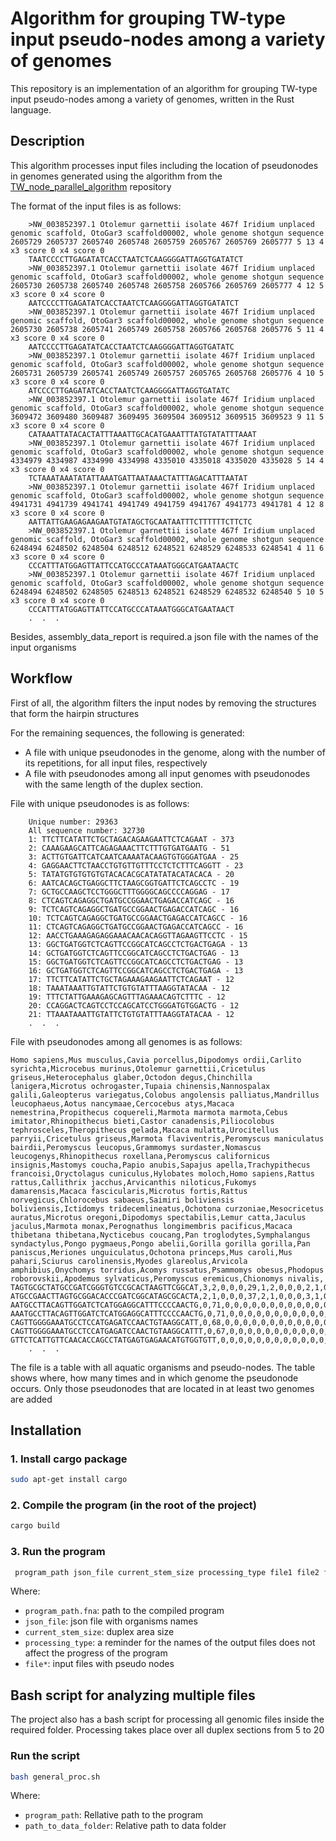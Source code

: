 
# Algorithm for grouping TW-type input pseudo-nodes among a variety of genomes

This repository is an implementation of an algorithm for grouping TW-type input pseudo-nodes among a variety of genomes, written in the Rust language.

## Description

This algorithm processes input files including the location of pseudonodes in genomes generated using the algorithm from the [TW_node_parallel_algorithm](https://github.com/StepanBambestikov/TW_node_parallel_algorithm.git) repository

The format of the input files is as follows:

```
    >NW_003852397.1 Otolemur garnettii isolate 467f Iridium unplaced genomic scaffold, OtoGar3 scaffold00002, whole genome shotgun sequence 2605729 2605737 2605740 2605748 2605759 2605767 2605769 2605777 5 13 4 x3 score 0 x4 score 0 
    TAATCCCCTTGAGATATCACCTAATCTCAAGGGGATTAGGTGATATCT
    >NW_003852397.1 Otolemur garnettii isolate 467f Iridium unplaced genomic scaffold, OtoGar3 scaffold00002, whole genome shotgun sequence 2605730 2605738 2605740 2605748 2605758 2605766 2605769 2605777 4 12 5 x3 score 0 x4 score 0 
    AATCCCCTTGAGATATCACCTAATCTCAAGGGGATTAGGTGATATCT
    >NW_003852397.1 Otolemur garnettii isolate 467f Iridium unplaced genomic scaffold, OtoGar3 scaffold00002, whole genome shotgun sequence 2605730 2605738 2605741 2605749 2605758 2605766 2605768 2605776 5 11 4 x3 score 0 x4 score 0 
    AATCCCCTTGAGATATCACCTAATCTCAAGGGGATTAGGTGATATC
    >NW_003852397.1 Otolemur garnettii isolate 467f Iridium unplaced genomic scaffold, OtoGar3 scaffold00002, whole genome shotgun sequence 2605731 2605739 2605741 2605749 2605757 2605765 2605768 2605776 4 10 5 x3 score 0 x4 score 0 
    ATCCCCTTGAGATATCACCTAATCTCAAGGGGATTAGGTGATATC
    >NW_003852397.1 Otolemur garnettii isolate 467f Iridium unplaced genomic scaffold, OtoGar3 scaffold00002, whole genome shotgun sequence 3609472 3609480 3609487 3609495 3609504 3609512 3609515 3609523 9 11 5 x3 score 0 x4 score 0 
    CATAAATTATACACTATTTAAATTGCACATGAAATTTATGTATATTTAAAT
    >NW_003852397.1 Otolemur garnettii isolate 467f Iridium unplaced genomic scaffold, OtoGar3 scaffold00002, whole genome shotgun sequence 4334979 4334987 4334990 4334998 4335010 4335018 4335020 4335028 5 14 4 x3 score 0 x4 score 0 
    TCTAAATAAATATATTAAATGATTAATAAACTATTTAGACATTTAATAT
    >NW_003852397.1 Otolemur garnettii isolate 467f Iridium unplaced genomic scaffold, OtoGar3 scaffold00002, whole genome shotgun sequence 4941731 4941739 4941741 4941749 4941759 4941767 4941773 4941781 4 12 8 x3 score 0 x4 score 0 
    AATTATTGAAGAGAAGAATGTATAGCTGCAATAATTTCTTTTTTCTTCTC
    >NW_003852397.1 Otolemur garnettii isolate 467f Iridium unplaced genomic scaffold, OtoGar3 scaffold00002, whole genome shotgun sequence 6248494 6248502 6248504 6248512 6248521 6248529 6248533 6248541 4 11 6 x3 score 0 x4 score 0 
    CCCATTTATGGAGTTATTCCATGCCCATAAATGGGCATGAATAACTC
    >NW_003852397.1 Otolemur garnettii isolate 467f Iridium unplaced genomic scaffold, OtoGar3 scaffold00002, whole genome shotgun sequence 6248494 6248502 6248505 6248513 6248521 6248529 6248532 6248540 5 10 5 x3 score 0 x4 score 0 
    CCCATTTATGGAGTTATTCCATGCCCATAAATGGGCATGAATAACT
    .  .  .
   ```

Besides, assembly_data_report is required.a json file with the names of the input organisms

## Workflow

First of all, the algorithm filters the input nodes by removing the structures that form the hairpin structures

For the remaining sequences, the following is generated:
   - A file with unique pseudonodes in the genome, along with the number of its repetitions, for all input files, respectively
   - A file with pseudonodes among all input genomes with pseudonodes with the same length of the duplex section.

File with unique pseudonodes is as follows:

```
    Unique number: 29363
    All sequence number: 32730
    1: TTCTTCATATTCTGCTAGACAGAAGAATTCTCAGAAT - 373
    2: CAAAGAAGCATTCAGAGAAACTTCTTTGTGATGAATG - 51
    3: ACTTGTGATTCATCAATCAAAATACAAGTGTGGGATGAA - 25
    4: GAGGAACTTCTAACCTGTGTTGTTTCCTCTCTTTCAGGTT - 23
    5: TATATGTGTGTGTGTACACACGCATATATACATACACA - 20
    6: AATCACAGCTGAGGCTTCTAAGCGGTGATTCTCAGCCTC - 19
    7: GCTGCCAAGCTCCTGGGCTTTGGGGCAGCCCCAGGAG - 17
    8: CTCAGTCAGAGGCTGATGCCGGAACTGAGACCATCAGC - 16
    9: TCTCAGTCAGAGGCTGATGCCGGAACTGAGACCATCAGC - 16
    10: TCTCAGTCAGAGGCTGATGCCGGAACTGAGACCATCAGCC - 16
    11: CTCAGTCAGAGGCTGATGCCGGAACTGAGACCATCAGCC - 16
    12: AACCTGAAAGAGAGGAAACAACACAGGTTAGAAGTTCCTC - 15
    13: GGCTGATGGTCTCAGTTCCGGCATCAGCCTCTGACTGAGA - 13
    14: GCTGATGGTCTCAGTTCCGGCATCAGCCTCTGACTGAG - 13
    15: GGCTGATGGTCTCAGTTCCGGCATCAGCCTCTGACTGAG - 13
    16: GCTGATGGTCTCAGTTCCGGCATCAGCCTCTGACTGAGA - 13
    17: TTCTTCATATTCTGCTAGAAAGAAGAATTCTCAGAAT - 12
    18: TAAATAAATTGTATTCTGTGTATTTAAGGTATACAA - 12
    19: TTTCTATTGAAAGAGCAGTTTAGAAACAGTCTTTC - 12
    20: CCAGGACTCAGTCCTCCAGCATCCTGGGATGTGGACTG - 12
    21: TTAAATAAATTGTATTCTGTGTATTTAAGGTATACAA - 12
    .  .  .
   ```

File with pseudonodes among all genomes is as follows:

```
Homo sapiens,Mus musculus,Cavia porcellus,Dipodomys ordii,Carlito syrichta,Microcebus murinus,Otolemur garnettii,Cricetulus griseus,Heterocephalus glaber,Octodon degus,Chinchilla lanigera,Microtus ochrogaster,Tupaia chinensis,Nannospalax galili,Galeopterus variegatus,Colobus angolensis palliatus,Mandrillus leucophaeus,Aotus nancymaae,Cercocebus atys,Macaca nemestrina,Propithecus coquereli,Marmota marmota marmota,Cebus imitator,Rhinopithecus bieti,Castor canadensis,Piliocolobus tephrosceles,Theropithecus gelada,Macaca mulatta,Urocitellus parryii,Cricetulus griseus,Marmota flaviventris,Peromyscus maniculatus bairdii,Peromyscus leucopus,Grammomys surdaster,Nomascus leucogenys,Rhinopithecus roxellana,Peromyscus californicus insignis,Mastomys coucha,Papio anubis,Sapajus apella,Trachypithecus francoisi,Oryctolagus cuniculus,Hylobates moloch,Homo sapiens,Rattus rattus,Callithrix jacchus,Arvicanthis niloticus,Fukomys damarensis,Macaca fascicularis,Microtus fortis,Rattus norvegicus,Chlorocebus sabaeus,Saimiri boliviensis boliviensis,Ictidomys tridecemlineatus,Ochotona curzoniae,Mesocricetus auratus,Microtus oregoni,Dipodomys spectabilis,Lemur catta,Jaculus jaculus,Marmota monax,Perognathus longimembris pacificus,Macaca thibetana thibetana,Nycticebus coucang,Pan troglodytes,Symphalangus syndactylus,Pongo pygmaeus,Pongo abelii,Gorilla gorilla gorilla,Pan paniscus,Meriones unguiculatus,Ochotona princeps,Mus caroli,Mus pahari,Sciurus carolinensis,Myodes glareolus,Arvicola amphibius,Onychomys torridus,Acomys russatus,Psammomys obesus,Phodopus roborovskii,Apodemus sylvaticus,Peromyscus eremicus,Chionomys nivalis,
TAGTGCGCTATGCCGATCGGGTGTCCGCACTAAGTTCGGCAT,3,2,0,0,0,29,1,2,0,0,0,2,1,0,3,3,2,10,1,2,3,1,8,3,0,0,0,1,1,0,1,4,2,1,1,5,2,1,2,13,0,0,0,0,0,5,1,0,2,4,6,0,6,1,1,10,2,0,2,0,2,0,0,0,0,0,0,0,0,2,3,0,1,0,1,8,0,2,2,2,4,2,3,3,
ATGCCGAACTTAGTGCGGACACCCGATCGGCATAGCGCACTA,2,1,0,0,0,37,2,1,0,0,0,3,1,0,4,2,3,8,2,1,1,2,10,1,0,0,1,2,2,0,1,2,1,2,2,4,2,1,0,7,0,0,0,0,1,4,3,0,2,3,7,0,1,1,3,4,3,0,1,0,1,0,0,0,0,0,0,0,0,3,2,0,2,0,1,7,2,1,3,2,4,2,1,2,
AATGCCTTACAGTTGGATCTCATGGAGGCATTTCCCCAACTG,0,71,0,0,0,0,0,0,0,0,0,0,0,0,0,0,0,0,0,0,0,0,0,0,0,0,0,0,0,0,0,0,0,0,0,0,0,0,0,0,0,0,0,0,0,0,0,0,0,0,0,0,0,0,0,0,0,0,0,0,0,0,0,0,0,0,0,0,0,0,0,0,54,1,0,0,0,0,0,0,0,1,0,0,
AAATGCCTTACAGTTGGATCTCATGGAGGCATTTCCCCAACTG,0,71,0,0,0,0,0,0,0,0,0,0,0,0,0,0,0,0,0,0,0,0,0,0,0,0,0,0,0,0,0,0,0,0,0,0,0,0,0,0,0,0,0,0,0,0,0,0,0,0,0,0,0,0,0,0,0,0,0,0,0,0,0,0,0,0,0,0,0,0,0,0,53,1,0,0,0,0,0,0,0,0,0,0,
CAGTTGGGGAAATGCCTCCATGAGATCCAACTGTAAGGCATT,0,68,0,0,0,0,0,0,0,0,0,0,0,0,0,0,0,0,0,0,0,0,0,0,0,0,0,0,0,0,0,0,0,0,0,0,0,0,0,0,0,0,0,0,0,0,0,0,0,0,0,0,0,0,0,0,0,0,0,0,0,0,0,0,0,0,0,0,0,0,0,0,52,2,0,0,0,0,0,0,0,2,0,0,
CAGTTGGGGAAATGCCTCCATGAGATCCAACTGTAAGGCATTT,0,67,0,0,0,0,0,0,0,0,0,0,0,0,0,0,0,0,0,0,0,0,0,0,0,0,0,0,0,0,0,0,0,0,0,0,0,0,0,0,0,0,0,0,0,0,0,0,0,0,0,0,0,0,0,0,0,0,0,0,0,0,0,0,0,0,0,0,0,0,0,0,52,1,0,0,0,0,0,0,0,2,0,0,
GTTCTCATTGTTCAACACCAGCCTATGAGTGAGAACATGTGGTGTT,0,0,0,0,0,0,0,0,0,0,0,0,0,0,0,0,0,5,0,0,0,0,8,0,0,0,0,0,0,0,0,0,0,0,0,0,0,0,0,10,0,0,0,0,0,13,0,0,0,0,0,0,13,0,0,0,0,0,0,0,0,0,0,0,0,0,0,0,0,0,0,0,0,0,0,0,0,0,0,0,0,0,0,0,
    .  .  .
   ```
The file is a table with all aquatic organisms and pseudo-nodes. The table shows where, how many times and in which genome the pseudonode occurs. Only those pseudonodes that are located in at least two genomes are added


## Installation

### 1. Install cargo package

   ```bash
   sudo apt-get install cargo
   ```

### 2. Compile the program (in the root of the project)

   ```bash
   cargo build
   ```

### 3. Run the program

   ```bash
    program_path json_file current_stem_size processing_type file1 file2 file3 . . .
   ```
Where:
   - `program_path.fna`: path to the compiled program
   - `json_file`: json file with organisms names
   - `current_stem_size`: duplex area size
   - `processing_type`: a reminder for the names of the output files does not affect the progress of the program
   - `file*`: input files with pseudo nodes

## Bash script for analyzing multiple files

The project also has a bash script for processing all genomic files inside the required folder. Processing takes place over all duplex sections from 5 to 20


### Run the script

   ```bash
   bash general_proc.sh 
   ```

Where:
   - `program_path`: Rellative path to the program
   - `path_to_data_folder`: Relative path to data folder
